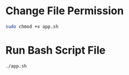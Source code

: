 # Change File Permission
```Bash
sudo chmod +x app.sh
```
# Run Bash Script File
```Bash
./app.sh
```
